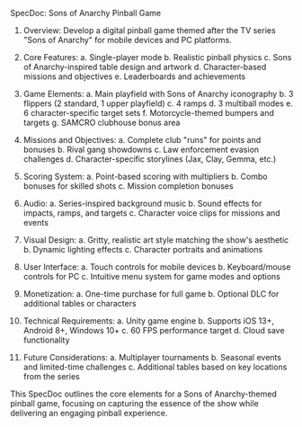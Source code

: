 SpecDoc: Sons of Anarchy Pinball Game

1. Overview:
Develop a digital pinball game themed after the TV series "Sons of Anarchy" for mobile devices and PC platforms.

2. Core Features:
   a. Single-player mode
   b. Realistic pinball physics
   c. Sons of Anarchy-inspired table design and artwork
   d. Character-based missions and objectives
   e. Leaderboards and achievements

3. Game Elements:
   a. Main playfield with Sons of Anarchy iconography
   b. 3 flippers (2 standard, 1 upper playfield)
   c. 4 ramps
   d. 3 multiball modes
   e. 6 character-specific target sets
   f. Motorcycle-themed bumpers and targets
   g. SAMCRO clubhouse bonus area

4. Missions and Objectives:
   a. Complete club "runs" for points and bonuses
   b. Rival gang showdowns
   c. Law enforcement evasion challenges
   d. Character-specific storylines (Jax, Clay, Gemma, etc.)

5. Scoring System:
   a. Point-based scoring with multipliers
   b. Combo bonuses for skilled shots
   c. Mission completion bonuses

6. Audio:
   a. Series-inspired background music
   b. Sound effects for impacts, ramps, and targets
   c. Character voice clips for missions and events

7. Visual Design:
   a. Gritty, realistic art style matching the show's aesthetic
   b. Dynamic lighting effects
   c. Character portraits and animations

8. User Interface:
   a. Touch controls for mobile devices
   b. Keyboard/mouse controls for PC
   c. Intuitive menu system for game modes and options

9. Monetization:
   a. One-time purchase for full game
   b. Optional DLC for additional tables or characters

10. Technical Requirements:
    a. Unity game engine
    b. Supports iOS 13+, Android 8+, Windows 10+
    c. 60 FPS performance target
    d. Cloud save functionality

11. Future Considerations:
    a. Multiplayer tournaments
    b. Seasonal events and limited-time challenges
    c. Additional tables based on key locations from the series

This SpecDoc outlines the core elements for a Sons of Anarchy-themed pinball game, focusing on capturing the essence of the show while delivering an engaging pinball experience.